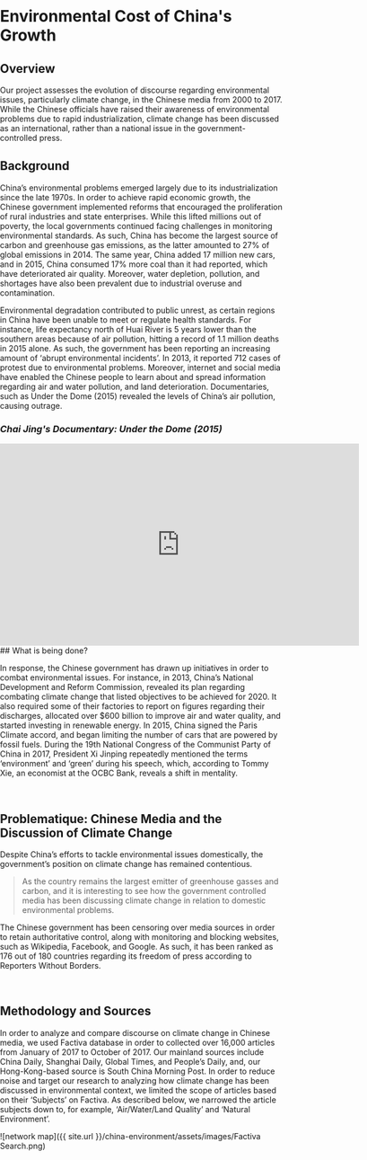 <title>Example</title>
<style>
body {
    margin:0;
    padding:0;
    background-image:url("/china-environment/assets/images/Document5.pdf"); 
    background-repeat: no-repeat;
    webkit-background-size: cover;
    moz-background-size: cover;
    o-background-size: cover;
    background-size: cover;
    }
    
</style>

# Environmental Cost of China's Growth
## Overview 
Our project assesses the evolution of discourse regarding environmental issues, particularly climate change, in the Chinese media from 2000 to 2017. While the Chinese officials have raised their awareness of environmental problems due to rapid industrialization, climate change has been discussed as an international, rather than a national issue in the government-controlled press. 
<br>
## Background 

China’s environmental problems emerged largely due to its industrialization since the late 1970s. In order to achieve rapid economic growth, the Chinese government implemented reforms that encouraged the proliferation of rural industries and state enterprises. While this lifted millions out of poverty, the local governments continued facing challenges in monitoring environmental standards. As such, China has become the largest source of carbon and greenhouse gas emissions, as the latter amounted to 27% of global emissions in 2014. The same year, China added 17 million new cars, and in 2015, China consumed 17% more coal than it had reported, which have deteriorated air quality. Moreover, water depletion, pollution, and shortages have also been prevalent due to industrial overuse and contamination. 

Environmental degradation contributed to public unrest, as certain regions in China have been unable to meet or regulate health standards. For instance, life expectancy north of Huai River is 5 years lower than the southern areas because of air pollution, hitting a record of 1.1 million deaths in 2015 alone. As such, the government has been reporting an increasing amount of ‘abrupt environmental incidents’. In 2013, it reported 712 cases of protest due to environmental problems. Moreover, internet and social media have enabled the Chinese people to learn about and spread information regarding air and water pollution, and land deterioration. Documentaries, such as Under the Dome (2015) revealed the levels of China’s air pollution, causing outrage. 
<br>
### <i>Chai Jing's Documentary: Under the Dome (2015)</i>

<iframe width="640" height="360" src="https://www.youtube.com/embed/V5bHb3ljjbc" frameborder="0" gesture="media" allowfullscreen></iframe>

<br>
## What is being done? 

In response, the Chinese government has drawn up initiatives in order to combat environmental issues.  For instance, in 2013, China’s National Development and Reform Commission, revealed its plan regarding combating climate change that listed objectives to be achieved for 2020. It also required some of their factories to report on figures regarding their discharges, allocated over $600 billion to improve air and water quality, and started investing in renewable energy. In 2015, China signed the Paris Climate accord, and began limiting the number of cars that are powered by fossil fuels. During the 19th National Congress of the Communist Party of China in 2017, President Xi Jinping repeatedly mentioned the terms ‘environment’ and ‘green’ during his speech, which, according to Tommy Xie, an economist at the OCBC Bank, reveals a shift in mentality. 

<br>

## Problematique: Chinese Media and the Discussion of Climate Change 

Despite China’s efforts to tackle environmental issues domestically, the government’s position on climate change has remained contentious.

> As the country remains the largest emitter of greenhouse gasses and carbon, and it is interesting to see how the government controlled media has been discussing climate change in relation to domestic environmental problems. 

The Chinese government has been censoring over media sources in order to retain authoritative control, along with monitoring and blocking websites, such as Wikipedia, Facebook, and Google. As such, it has been ranked as 176 out of 180 countries regarding its freedom of press according to Reporters Without Borders. 

<br> 

## Methodology and Sources

In order to analyze and compare discourse on climate change in Chinese media, we used Factiva database in order to collected over 16,000 articles from January of 2017 to October of 2017. Our mainland sources include China Daily, Shanghai Daily, Global Times, and People’s Daily, and, our Hong-Kong-based source is South China Morning Post. In order to reduce noise and target our research to analyzing how climate change has been discussed in environmental context, we limited the scope of articles based on their ‘Subjects’ on Factiva. As described below, we narrowed the article subjects down to, for example, ‘Air/Water/Land Quality’ and ‘Natural Environment’. 

![network map]({{ site.url }}/china-environment/assets/images/Factiva Search.png)

